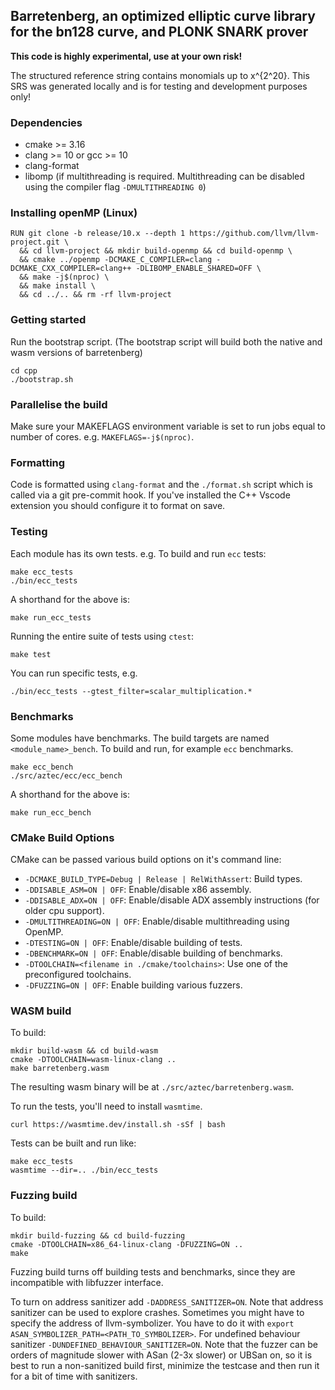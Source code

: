 ## Barretenberg, an optimized elliptic curve library for the bn128 curve, and PLONK SNARK prover

**This code is highly experimental, use at your own risk!**

The structured reference string contains monomials up to x^{2^20}. This SRS was generated locally and is for testing and development purposes only!

### Dependencies

- cmake >= 3.16
- clang >= 10 or gcc >= 10
- clang-format
- libomp (if multithreading is required. Multithreading can be disabled using the compiler flag `-DMULTITHREADING 0`)

### Installing openMP (Linux)

```
RUN git clone -b release/10.x --depth 1 https://github.com/llvm/llvm-project.git \
  && cd llvm-project && mkdir build-openmp && cd build-openmp \
  && cmake ../openmp -DCMAKE_C_COMPILER=clang -DCMAKE_CXX_COMPILER=clang++ -DLIBOMP_ENABLE_SHARED=OFF \
  && make -j$(nproc) \
  && make install \
  && cd ../.. && rm -rf llvm-project
```

### Getting started

Run the bootstrap script. (The bootstrap script will build both the native and wasm versions of barretenberg)

```
cd cpp
./bootstrap.sh
```

### Parallelise the build

Make sure your MAKEFLAGS environment variable is set to run jobs equal to number of cores. e.g. `MAKEFLAGS=-j$(nproc)`.

### Formatting

Code is formatted using `clang-format` and the `./format.sh` script which is called via a git pre-commit hook.
If you've installed the C++ Vscode extension you should configure it to format on save.

### Testing

Each module has its own tests. e.g. To build and run `ecc` tests:

```
make ecc_tests
./bin/ecc_tests
```

A shorthand for the above is:

```
make run_ecc_tests
```

Running the entire suite of tests using `ctest`:

```
make test
```

You can run specific tests, e.g.

```
./bin/ecc_tests --gtest_filter=scalar_multiplication.*
```

### Benchmarks

Some modules have benchmarks. The build targets are named `<module_name>_bench`. To build and run, for example `ecc` benchmarks.

```
make ecc_bench
./src/aztec/ecc/ecc_bench
```

A shorthand for the above is:

```
make run_ecc_bench
```

### CMake Build Options

CMake can be passed various build options on it's command line:

- `-DCMAKE_BUILD_TYPE=Debug | Release | RelWithAssert`: Build types.
- `-DDISABLE_ASM=ON | OFF`: Enable/disable x86 assembly.
- `-DDISABLE_ADX=ON | OFF`: Enable/disable ADX assembly instructions (for older cpu support).
- `-DMULTITHREADING=ON | OFF`: Enable/disable multithreading using OpenMP.
- `-DTESTING=ON | OFF`: Enable/disable building of tests.
- `-DBENCHMARK=ON | OFF`: Enable/disable building of benchmarks.
- `-DTOOLCHAIN=<filename in ./cmake/toolchains>`: Use one of the preconfigured toolchains.
- `-DFUZZING=ON | OFF`: Enable building various fuzzers.

### WASM build

To build:

```
mkdir build-wasm && cd build-wasm
cmake -DTOOLCHAIN=wasm-linux-clang ..
make barretenberg.wasm
```

The resulting wasm binary will be at `./src/aztec/barretenberg.wasm`.

To run the tests, you'll need to install `wasmtime`.

```
curl https://wasmtime.dev/install.sh -sSf | bash
```

Tests can be built and run like:

```
make ecc_tests
wasmtime --dir=.. ./bin/ecc_tests
```

### Fuzzing build

To build:
```
mkdir build-fuzzing && cd build-fuzzing
cmake -DTOOLCHAIN=x86_64-linux-clang -DFUZZING=ON ..
make
```
Fuzzing build turns off building tests and benchmarks, since they are incompatible with libfuzzer interface.

To turn on address sanitizer add `-DADDRESS_SANITIZER=ON`. Note that address sanitizer can be used to explore crashes.
Sometimes you might have to specify the address of llvm-symbolizer. You have to do it with `export ASAN_SYMBOLIZER_PATH=<PATH_TO_SYMBOLIZER>`.
For undefined behaviour sanitizer `-DUNDEFINED_BEHAVIOUR_SANITIZER=ON`.
Note that the fuzzer can be orders of magnitude slower with ASan (2-3x slower) or UBSan on, so it is best to run a non-sanitized build first, minimize the testcase and then run it for a bit of time with sanitizers.  
